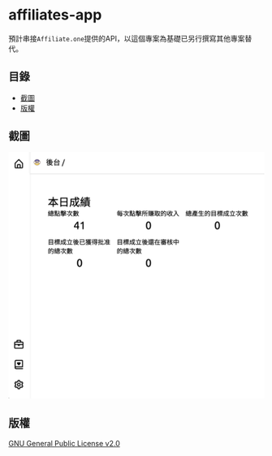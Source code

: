 # affiliates-app

預計串接`Affiliate.one`提供的API，以這個專案為基礎已另行撰寫其他專案替代。

## 目錄

- [截圖](#截圖)
- [版權](#版權)

## 截圖

![](/readme/cover.png)

## 版權

[GNU General Public License v2.0](/LICENSE)